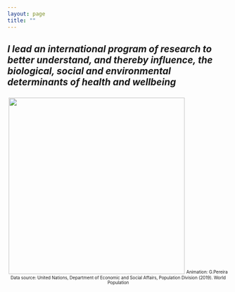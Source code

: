 ```yaml
---
layout: page
title: ""
---
```


## _I lead an international program of research to better understand, and thereby influence, the biological, social and environmental determinants of health and wellbeing_

  
### 
<p align="center">
<img src="https://gavinfpereira.github.io/assets/childmortality.gif" width="400" height="400" />
<sub><sup>Animation: G.Pereira<br>Data source: United Nations, Department of Economic and Social Affairs, Population Division (2019). World Population </sup></sub>
</p>
